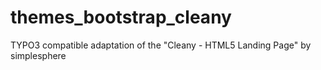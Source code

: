 # themes_bootstrap_cleany
TYPO3 compatible adaptation of the "Cleany - HTML5 Landing Page" by simplesphere
